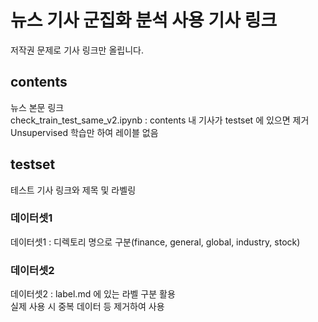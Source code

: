 # 뉴스 기사 군집화 분석 사용 기사 링크
저작권 문제로 기사 링크만 올립니다.

## contents
뉴스 본문 링크  
check_train_test_same_v2.ipynb : contents 내 기사가 testset 에 있으면 제거  
Unsupervised 학습만 하여 레이블 없음

## testset
테스트 기사 링크와 제목 및 라벨링
### 데이터셋1
데이터셋1 : 디렉토리 명으로 구분(finance, general, global, industry, stock)
### 데이터셋2
데이터셋2 : label.md 에 있는 라벨 구분 활용  
실제 사용 시 중복 데이터 등 제거하여 사용


